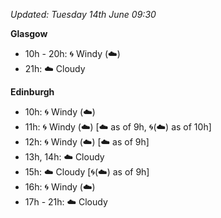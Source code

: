 *Updated: Tuesday 14th June 09:30*

**Glasgow**

* 10h - 20h: :cyclone: Windy (:cloud:)
* 21h: :cloud: Cloudy

**Edinburgh**

* 10h: :cyclone: Windy (:cloud:)
* 11h: :cyclone: Windy (:cloud:) [:cloud: as of 9h, :cyclone:(:cloud:) as of 10h]
* 12h: :cyclone: Windy (:cloud:) [:cloud: as of 9h]
* 13h, 14h: :cloud: Cloudy
* 15h: :cloud: Cloudy [:cyclone:(:cloud:) as of 9h]
* 16h: :cyclone: Windy (:cloud:)
* 17h - 21h: :cloud: Cloudy
